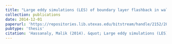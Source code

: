 ```yaml
---
title: "Large eddy simulations (LES) of boundary layer flashback in wall-bounded flows"
collection: publications
date: 2014-12-01
paperurl: 'https://repositories.lib.utexas.edu/bitstream/handle/2152/28248/HASSANALY-THESIS-2014.pdf?sequence=1'
pubtype: 'thesis'
citation: 'Hassanaly, Malik (2014). &quot; Large eddy simulations (LES) of boundary layer flashback in wall-bounded flows.&quot; <i>Master Thesis</i>.'
---
```


